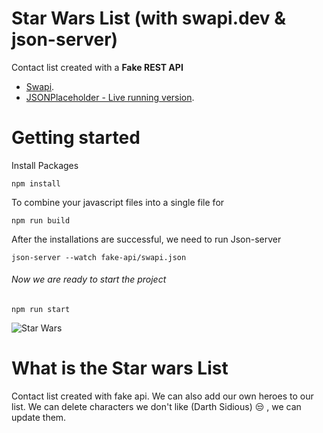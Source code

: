 # Star Wars List (with swapi.dev & json-server)

Contact list created with a **Fake REST API**

- [Swapi](https://swapi.dev/).
- [JSONPlaceholder - Live running version](https://jsonplaceholder.typicode.com/).

# Getting started

Install Packages

```
npm install
```

To combine your javascript files into a single file for 

```
npm run build
```

After the installations are successful, we need to run Json-server

```
json-server --watch fake-api/swapi.json
```

###### Now we are ready to start the project

```
npm run start
```
![Star Wars](https://www.pngkit.com/png/full/432-4327979_disfruta-de-los-20-renders-de-la-pelicula.png)


# What is the Star wars List

Contact list created with fake api. We can also add our own heroes to our list.
We can delete characters we don't like (Darth Sidious) :unamused: , we can update them.








